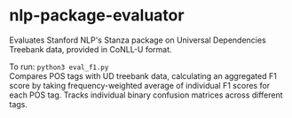 # nlp-package-evaluator
Evaluates Stanford NLP's Stanza package on Universal Dependencies Treebank data, provided in CoNLL-U format.

To run: `python3 eval_f1.py`  
Compares POS tags with UD treebank data, calculating an aggregated F1 score by taking frequency-weighted average of individual F1 scores for each POS tag. Tracks individual binary confusion matrices across different tags.

